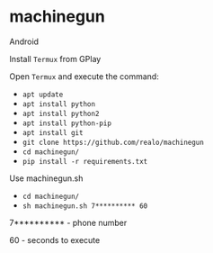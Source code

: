 # machinegun

Android

Install `Termux` from GPlay

Open `Termux` and execute the command:

  * `apt update`
  * `apt install python`
  * `apt install python2`
  * `apt install python-pip`
  * `apt install git`
  * `git clone https://github.com/realo/machinegun`
  * `cd machinegun/`
  * `pip install -r requirements.txt`

Use machinegun.sh

  * `cd machinegun/`
  * `sh machinegun.sh 7********** 60`
  
  7********** - phone number
  
  60 - seconds to execute
